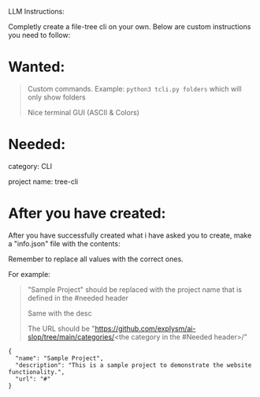 LLM Instructions:

Completly create a file-tree cli on your own. Below are custom instructions you need to follow:

# Wanted:

> Custom commands. Example: ```python3 tcli.py folders``` which will only show folders
>
> Nice terminal GUI (ASCII & Colors)

# Needed:

category: CLI

project name: tree-cli

# After you have created:

After you have successfully created what i have asked you to create, make a "info.json" file with the contents:

Remember to replace all values with the correct ones.

For example:

> "Sample Project" should be replaced with the project name that is defined in the #needed header
>
> Same with the desc
>
> The URL should be "https://github.com/explysm/ai-slop/tree/main/categories/<the category in the #Needed header>/<the project name>"

```
{
  "name": "Sample Project",
  "description": "This is a sample project to demonstrate the website functionality.",
  "url": "#"
}
```

